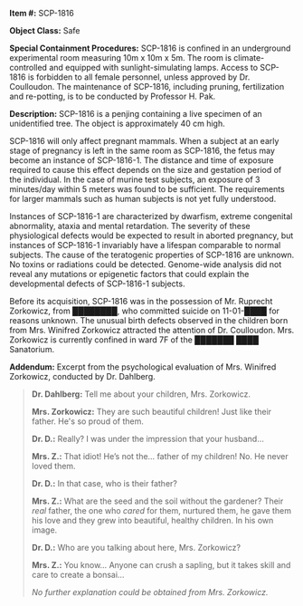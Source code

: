 **Item #:** SCP-1816

**Object Class:** Safe

**Special Containment Procedures:** SCP-1816 is confined in an underground experimental room measuring 10m x 10m x 5m. The room is climate-controlled and equipped with sunlight-simulating lamps. Access to SCP-1816 is forbidden to all female personnel, unless approved by Dr. Coulloudon. The maintenance of SCP-1816, including pruning, fertilization and re-potting, is to be conducted by Professor H. Pak.

**Description:** SCP-1816 is a penjing containing a live specimen of an unidentified tree. The object is approximately 40 cm high.

SCP-1816 will only affect pregnant mammals. When a subject at an early stage of pregnancy is left in the same room as SCP-1816, the fetus may become an instance of SCP-1816-1. The distance and time of exposure required to cause this effect depends on the size and gestation period of the individual. In the case of murine test subjects, an exposure of 3 minutes/day within 5 meters was found to be sufficient. The requirements for larger mammals such as human subjects is not yet fully understood.

Instances of SCP-1816-1 are characterized by dwarfism, extreme congenital abnormality, ataxia and mental retardation. The severity of these physiological defects would be expected to result in aborted pregnancy, but instances of SCP-1816-1 invariably have a lifespan comparable to normal subjects. The cause of the teratogenic properties of SCP-1816 are unknown. No toxins or radiations could be detected. Genome-wide analysis did not reveal any mutations or epigenetic factors that could explain the developmental defects of SCP-1816-1 subjects.

Before its acquisition, SCP-1816 was in the possession of Mr. Ruprecht Zorkowicz, from ████████, who committed suicide on 11-01-████ for reasons unknown. The unusual birth defects observed in the children born from Mrs. Winifred Zorkowicz attracted the attention of Dr. Coulloudon. Mrs. Zorkowicz is currently confined in ward 7F of the ███████ ████ Sanatorium.

**Addendum:** Excerpt from the psychological evaluation of Mrs. Winifred Zorkowicz, conducted by Dr. Dahlberg.

> **Dr. Dahlberg:** Tell me about your children, Mrs. Zorkowicz.  
>   
> **Mrs. Zorkowicz:** They are such beautiful children! Just like their father. He's so proud of them.  
>   
> **Dr. D.:** Really? I was under the impression that your husband…  
>   
> **Mrs. Z.:** That idiot! He’s not the… father of my children! No. He never loved them.  
>   
> **Dr. D.:** In that case, who is their father?  
>   
> **Mrs. Z.:** What are the seed and the soil without the gardener? Their _real_ father, the one who _cared_ for them, nurtured them, he gave them his love and they grew into beautiful, healthy children. In his own image.  
>   
> **Dr. D.:** Who are you talking about here, Mrs. Zorkowicz?  
>   
> **Mrs. Z.:** You know… Anyone can crush a sapling, but it takes skill and care to create a bonsai…  
>   
> _No further explanation could be obtained from Mrs. Zorkowicz._